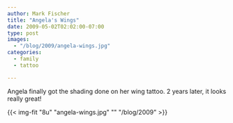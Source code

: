 ```yaml
---
author: Mark Fischer
title: "Angela's Wings"
date: 2009-05-02T02:02:00-07:00
type: post
images:
  - "/blog/2009/angela-wings.jpg"
categories:
  - family
  - tattoo

---
```


Angela finally got the shading done on her wing tattoo.  2 years later, it looks really great!

<!--more-->

{{< img-fit
    "8u" "angela-wings.jpg" ""
    "/blog/2009" >}}

